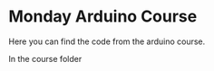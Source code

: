 # Monday Arduino Course


Here you can find the code from the arduino course.

In the course folder

